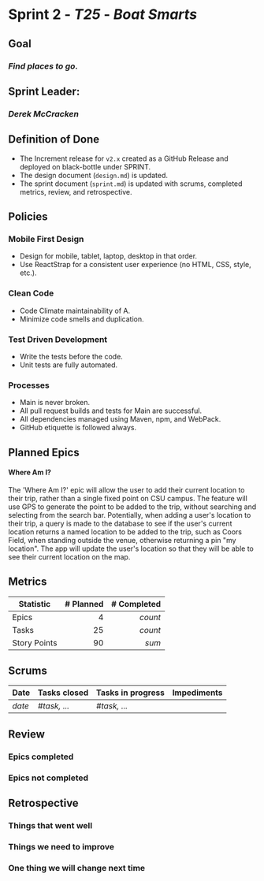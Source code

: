# Sprint 2 - *T25* - *Boat Smarts*

## Goal
### *Find places to go.*

## Sprint Leader: 
### *Derek McCracken*

## Definition of Done

* The Increment release for `v2.x` created as a GitHub Release and deployed on black-bottle under SPRINT.
* The design document (`design.md`) is updated.
* The sprint document (`sprint.md`) is updated with scrums, completed metrics, review, and retrospective.

## Policies

### Mobile First Design
* Design for mobile, tablet, laptop, desktop in that order.
* Use ReactStrap for a consistent user experience (no HTML, CSS, style, etc.).

### Clean Code
* Code Climate maintainability of A.
* Minimize code smells and duplication.

### Test Driven Development
* Write the tests before the code.
* Unit tests are fully automated.

### Processes
* Main is never broken. 
* All pull request builds and tests for Main are successful.
* All dependencies managed using Maven, npm, and WebPack.
* GitHub etiquette is followed always.


## Planned Epics
#### Where Am I?
The 'Where Am I?' epic will allow the user to add their current location to their trip, rather than a single fixed point on CSU campus. The feature will use GPS to generate the point to be added to the trip, without searching and selecting from the search bar. Potentially, when adding a user's location to their trip, a query is made to the database to see if the user's current location returns a named location to be added to the trip, such as Coors Field, when standing outside the venue, otherwise returning a pin "my location". The app will update the user's location so that they will be able to see their current location on the map.

## Metrics

| Statistic | # Planned | # Completed |
| --- | ---: | ---: |
| Epics | 4 | *count* |
| Tasks |  25   | *count* | 
| Story Points |  90  | *sum* | 


## Scrums

| Date | Tasks closed  | Tasks in progress | Impediments |
| :--- | :--- | :--- | :--- |
| *date* | *#task, ...* | *#task, ...* |  | 


## Review

### Epics completed  

### Epics not completed 

## Retrospective

### Things that went well

### Things we need to improve

### One thing we will change next time
